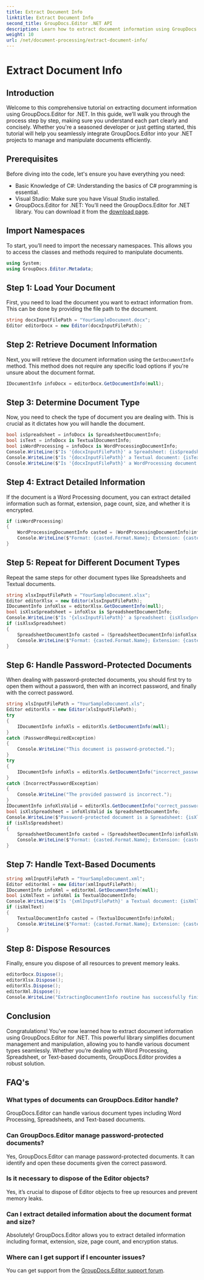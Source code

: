 ```yaml
---
title: Extract Document Info
linktitle: Extract Document Info
second_title: GroupDocs.Editor .NET API
description: Learn how to extract document information using GroupDocs.Editor for .NET with our detailed, step-by-step tutorial. Perfect for managing various document types.
weight: 10
url: /net/document-processing/extract-document-info/
---
```


# Extract Document Info

## Introduction
Welcome to this comprehensive tutorial on extracting document information using GroupDocs.Editor for .NET. In this guide, we’ll walk you through the process step by step, making sure you understand each part clearly and concisely. Whether you're a seasoned developer or just getting started, this tutorial will help you seamlessly integrate GroupDocs.Editor into your .NET projects to manage and manipulate documents efficiently.
## Prerequisites
Before diving into the code, let's ensure you have everything you need:
- Basic Knowledge of C#: Understanding the basics of C# programming is essential.
- Visual Studio: Make sure you have Visual Studio installed.
- GroupDocs.Editor for .NET: You’ll need the GroupDocs.Editor for .NET library. You can download it from the [download page](https://releases.groupdocs.com/editor/net/).
## Import Namespaces
To start, you’ll need to import the necessary namespaces. This allows you to access the classes and methods required to manipulate documents.
```csharp
using System;
using GroupDocs.Editor.Metadata;
```
## Step 1: Load Your Document
First, you need to load the document you want to extract information from. This can be done by providing the file path to the document.
```csharp
string docxInputFilePath = "YourSampleDocument.docx";
Editor editorDocx = new Editor(docxInputFilePath);
```
## Step 2: Retrieve Document Information
Next, you will retrieve the document information using the `GetDocumentInfo` method. This method does not require any specific load options if you're unsure about the document format.
```csharp
IDocumentInfo infoDocx = editorDocx.GetDocumentInfo(null);
```
## Step 3: Determine Document Type
Now, you need to check the type of document you are dealing with. This is crucial as it dictates how you will handle the document.
```csharp
bool isSpreadsheet = infoDocx is SpreadsheetDocumentInfo;
bool isText = infoDocx is TextualDocumentInfo;
bool isWordProcessing = infoDocx is WordProcessingDocumentInfo;
Console.WriteLine($"Is '{docxInputFilePath}' a Spreadsheet: {isSpreadsheet}");
Console.WriteLine($"Is '{docxInputFilePath}' a Textual document: {isText}");
Console.WriteLine($"Is '{docxInputFilePath}' a WordProcessing document: {isWordProcessing}");
```
## Step 4: Extract Detailed Information
If the document is a Word Processing document, you can extract detailed information such as format, extension, page count, size, and whether it is encrypted.
```csharp
if (isWordProcessing)
{
    WordProcessingDocumentInfo casted = (WordProcessingDocumentInfo)infoDocx;
    Console.WriteLine($"Format: {casted.Format.Name}; Extension: {casted.Format.Extension}; Page count: {casted.PageCount}; Size: {casted.Size} bytes; Is encrypted: {casted.IsEncrypted}");
}
```
## Step 5: Repeat for Different Document Types
Repeat the same steps for other document types like Spreadsheets and Textual documents.
```csharp
string xlsxInputFilePath = "YourSampleDocument.xlsx";
Editor editorXlsx = new Editor(xlsxInputFilePath);
IDocumentInfo infoXlsx = editorXlsx.GetDocumentInfo(null);
bool isXlsxSpreadsheet = infoXlsx is SpreadsheetDocumentInfo;
Console.WriteLine($"Is '{xlsxInputFilePath}' a Spreadsheet: {isXlsxSpreadsheet}");
if (isXlsxSpreadsheet)
{
    SpreadsheetDocumentInfo casted = (SpreadsheetDocumentInfo)infoXlsx;
    Console.WriteLine($"Format: {casted.Format.Name}; Extension: {casted.Format.Extension}; Tabs count: {casted.PageCount}; Size: {casted.Size} bytes; Is encrypted: {casted.IsEncrypted}");
}
```
## Step 6: Handle Password-Protected Documents
When dealing with password-protected documents, you should first try to open them without a password, then with an incorrect password, and finally with the correct password.
```csharp
string xlsInputFilePath = "YourSampleDocument.xls";
Editor editorXls = new Editor(xlsInputFilePath);
try
{
    IDocumentInfo infoXls = editorXls.GetDocumentInfo(null);
}
catch (PasswordRequiredException)
{
    Console.WriteLine("This document is password-protected.");
}
try
{
    IDocumentInfo infoXls = editorXls.GetDocumentInfo("incorrect_password");
}
catch (IncorrectPasswordException)
{
    Console.WriteLine("The provided password is incorrect.");
}
IDocumentInfo infoXlsValid = editorXls.GetDocumentInfo("correct_password");
bool isXlsSpreadsheet = infoXlsValid is SpreadsheetDocumentInfo;
Console.WriteLine($"Password-protected document is a Spreadsheet: {isXlsSpreadsheet}");
if (isXlsSpreadsheet)
{
    SpreadsheetDocumentInfo casted = (SpreadsheetDocumentInfo)infoXlsValid;
    Console.WriteLine($"Format: {casted.Format.Name}; Extension: {casted.Format.Extension}; Tabs count: {casted.PageCount}; Size: {casted.Size} bytes; Is encrypted: {casted.IsEncrypted}");
}
```
## Step 7: Handle Text-Based Documents
```csharp
string xmlInputFilePath = "YourSampleDocument.xml";
Editor editorXml = new Editor(xmlInputFilePath);
IDocumentInfo infoXml = editorXml.GetDocumentInfo(null);
bool isXmlText = infoXml is TextualDocumentInfo;
Console.WriteLine($"Is '{xmlInputFilePath}' a Textual document: {isXmlText}");
if (isXmlText)
{
    TextualDocumentInfo casted = (TextualDocumentInfo)infoXml;
    Console.WriteLine($"Format: {casted.Format.Name}; Extension: {casted.Format.Extension}; Encoding: {casted.Encoding}; Size: {casted.Size} bytes");
}
```
## Step 8: Dispose Resources
Finally, ensure you dispose of all resources to prevent memory leaks.
```csharp
editorDocx.Dispose();
editorXlsx.Dispose();
editorXls.Dispose();
editorXml.Dispose();
Console.WriteLine("ExtractingDocumentInfo routine has successfully finished");
```
## Conclusion
Congratulations! You've now learned how to extract document information using GroupDocs.Editor for .NET. This powerful library simplifies document management and manipulation, allowing you to handle various document types seamlessly. Whether you’re dealing with Word Processing, Spreadsheet, or Text-based documents, GroupDocs.Editor provides a robust solution.
## FAQ's
### What types of documents can GroupDocs.Editor handle?
GroupDocs.Editor can handle various document types including Word Processing, Spreadsheets, and Text-based documents.
### Can GroupDocs.Editor manage password-protected documents?
Yes, GroupDocs.Editor can manage password-protected documents. It can identify and open these documents given the correct password.
### Is it necessary to dispose of the Editor objects?
Yes, it’s crucial to dispose of Editor objects to free up resources and prevent memory leaks.
### Can I extract detailed information about the document format and size?
Absolutely! GroupDocs.Editor allows you to extract detailed information including format, extension, size, page count, and encryption status.
### Where can I get support if I encounter issues?
You can get support from the [GroupDocs.Editor support forum](https://forum.groupdocs.com/c/editor/20).
